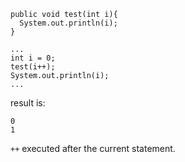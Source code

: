 ```
public void test(int i){
  System.out.println(i);
}

...
int i = 0; 
test(i++);
System.out.println(i);
...
```
result is: 
```
0
1
```
`++` executed after the current statement.
